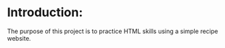 # Introduction:

The purpose of this project is to practice HTML skills using a simple recipe website.
